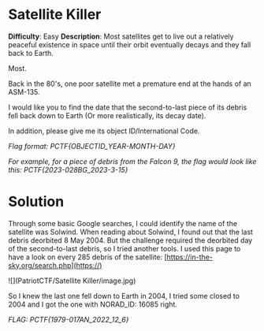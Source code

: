 # **Satellite Killer**
**Difficulty**: Easy
**Description**: Most satellites get to live out a relatively peaceful existence in space until their orbit eventually decays and they fall back to Earth.

Most.

Back in the 80's, one poor satellite met a premature end at the hands of an ASM-135.

I would like you to find the date that the second-to-last piece of its debris fell back down to Earth (Or more realistically, its decay date).

In addition, please give me its object ID/International Code.

*Flag format: PCTF{OBJECTID_YEAR-MONTH-DAY}*

*For example, for a piece of debris from the Falcon 9, the flag would look like this: PCTF{2023-028BG_2023-3-15}*

# Solution

Through some basic Google searches, I could identify the name of the satellite was Solwind. When reading about Solwind, I found out that the last debris deorbited 8 May 2004. But the challenge required the deorbited day of the second-to-last debris, so I tried another tools. I used this page to have a look on every 285 debris of the satellite: [https://in-the-sky.org/search.php](https://)

![](PatriotCTF/Satellite Killer/image.jpg)

So I knew the last one fell down to Earth in 2004, I tried some closed to 2004 and I got the one with NORAD_ID: 16085 right. 

*FLAG: PCTF{1979-017AN_2022_12_6}*

